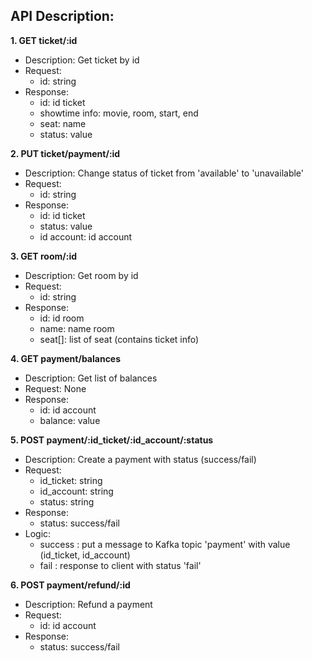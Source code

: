 ## API Description:
**1. GET ticket/:id** 
- Description: Get ticket by id
- Request: 
    - id: string
- Response:
    - id: id ticket
    - showtime info: movie, room, start, end
    - seat: name
    - status: value

**2. PUT ticket/payment/:id**
- Description: Change status of ticket from 'available' to 'unavailable'
- Request:
    - id: string
- Response:
    - id: id ticket
    - status: value
    - id account: id account

**3. GET room/:id**
- Description: Get room by id
- Request:
    - id: string
- Response:
    - id: id room
    - name: name room
    - seat[]: list of seat (contains ticket info)

**4. GET payment/balances**
- Description: Get list of balances
- Request: None
- Response:
    - id: id account
    - balance: value

**5. POST payment/:id_ticket/:id_account/:status**
- Description: Create a payment with status (success/fail)
- Request:
    - id_ticket: string
    - id_account: string
    - status: string
- Response:
    - status: success/fail
- Logic: 
    - success : put a message to Kafka topic 'payment' with value (id_ticket, id_account)
    - fail : response to client with status 'fail'

**6. POST payment/refund/:id**
- Description: Refund a payment
- Request:
    - id: id account
- Response:
    - status: success/fail
